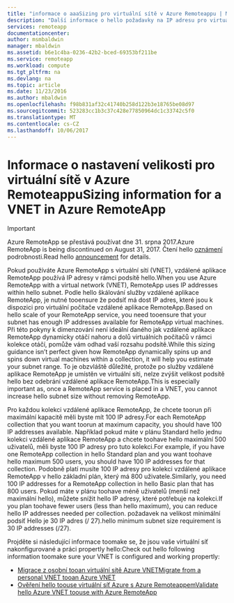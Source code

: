 ```yaml
---
title: "informace o aaaSizing pro virtuální sítě v Azure Remoteappu | Microsoft Docs"
description: "Další informace o hello požadavky na IP adresu pro virtuální síť s Azure RemoteApp"
services: remoteapp
documentationcenter: 
author: msmbaldwin
manager: mbaldwin
ms.assetid: b6e1c4ba-0236-42b2-bced-69353bf211be
ms.service: remoteapp
ms.workload: compute
ms.tgt_pltfrm: na
ms.devlang: na
ms.topic: article
ms.date: 11/23/2016
ms.author: mbaldwin
ms.openlocfilehash: f98b831af32c41740b258d122b3e18765be08d97
ms.sourcegitcommit: 523283cc1b3c37c428e77850964dc1c33742c5f0
ms.translationtype: MT
ms.contentlocale: cs-CZ
ms.lasthandoff: 10/06/2017
---
```

# <a name="sizing-information-for-a-vnet-in-azure-remoteapp"></a><span data-ttu-id="eb52f-103">Informace o nastavení velikosti pro virtuální sítě v Azure Remoteappu</span><span class="sxs-lookup"><span data-stu-id="eb52f-103">Sizing information for a VNET in Azure RemoteApp</span></span>
> [!IMPORTANT]
> <span data-ttu-id="eb52f-104">Azure RemoteApp se přestává používat dne 31. srpna 2017.</span><span class="sxs-lookup"><span data-stu-id="eb52f-104">Azure RemoteApp is being discontinued on August 31, 2017.</span></span> <span data-ttu-id="eb52f-105">Čtení hello [oznámení](https://go.microsoft.com/fwlink/?linkid=821148) podrobnosti.</span><span class="sxs-lookup"><span data-stu-id="eb52f-105">Read hello [announcement](https://go.microsoft.com/fwlink/?linkid=821148) for details.</span></span>
> 
> 

<span data-ttu-id="eb52f-106">Pokud používáte Azure RemoteApp s virtuální sítí (VNET), vzdálené aplikace RemoteApp používá IP adresy v rámci podsítě hello.</span><span class="sxs-lookup"><span data-stu-id="eb52f-106">When you use Azure RemoteApp with a virtual network (VNET), RemoteApp uses IP addresses within hello subnet.</span></span> <span data-ttu-id="eb52f-107">Podle hello škálování služby vzdálené aplikace RemoteApp, je nutné tooensure že podsíť má dost IP adres, které jsou k dispozici pro virtuální počítače vzdálené aplikace RemoteApp.</span><span class="sxs-lookup"><span data-stu-id="eb52f-107">Based on hello scale of your RemoteApp service, you need tooensure that your subnet has enough IP addresses available for RemoteApp virtual machines.</span></span> <span data-ttu-id="eb52f-108">Při této pokyny k dimenzování není ideální daného jak vzdálené aplikace RemoteApp dynamicky otáčí nahoru a dolů virtuálních počítačů v rámci kolekce otáčí, pomůže vám odhad vaší rozsahu podsítě.</span><span class="sxs-lookup"><span data-stu-id="eb52f-108">While this sizing guidance isn’t perfect given how RemoteApp dynamically spins up and spins down virtual machines within a collection, it will help you estimate your subnet range.</span></span> <span data-ttu-id="eb52f-109">To je obzvláště důležité, protože po služby vzdálené aplikace RemoteApp je umístěn ve virtuální síti, nelze zvýšit velikost podsítě hello bez odebrání vzdálené aplikace RemoteApp.</span><span class="sxs-lookup"><span data-stu-id="eb52f-109">This is especially important as, once a RemoteApp service is placed in a VNET, you cannot increase hello subnet size without removing RemoteApp.</span></span>

<span data-ttu-id="eb52f-110">Pro každou kolekci vzdálené aplikace RemoteApp, že chcete toorun při maximální kapacitě měli byste mít 100 IP adresy.</span><span class="sxs-lookup"><span data-stu-id="eb52f-110">For each RemoteApp collection that you want toorun at maximum capacity, you should have 100 IP addresses available.</span></span> <span data-ttu-id="eb52f-111">Například pokud máte v plánu Standard hello jednu kolekci vzdálené aplikace RemoteApp a chcete toohave hello maximální 500 uživatelů, měli byste 100 IP adresy pro tuto kolekci.</span><span class="sxs-lookup"><span data-stu-id="eb52f-111">For example, if you have one RemoteApp collection in hello Standard plan and you want toohave hello maximum 500 users, you should have 100 IP addresses for that collection.</span></span> <span data-ttu-id="eb52f-112">Podobně platí musíte 100 IP adresy pro kolekci vzdálené aplikace RemoteApp v hello základní plán, který má 800 uživatele.</span><span class="sxs-lookup"><span data-stu-id="eb52f-112">Similarly, you need 100 IP addresses for a RemoteApp collection in hello Basic plan that has 800 users.</span></span> <span data-ttu-id="eb52f-113">Pokud máte v plánu toohave méně uživatelů (menší než maximální hello), můžete snížit hello IP adresy, které potřebuje na kolekci.</span><span class="sxs-lookup"><span data-stu-id="eb52f-113">If you plan toohave fewer users (less than hello maximum), you can reduce hello IP addresses needed per collection.</span></span> <span data-ttu-id="eb52f-114">požadavek na velikost minimální podsíť Hello je 30 IP adres (/ 27).</span><span class="sxs-lookup"><span data-stu-id="eb52f-114">hello minimum subnet size requirement is 30 IP addresses (/27).</span></span>

<span data-ttu-id="eb52f-115">Projděte si následující informace toomake se, že jsou vaše virtuální síť nakonfigurované a práci propertly hello:</span><span class="sxs-lookup"><span data-stu-id="eb52f-115">Check out hello following information toomake sure your VNET is configured and working propertly:</span></span>

* [<span data-ttu-id="eb52f-116">Migrace z osobní tooan virtuální sítě Azure VNET</span><span class="sxs-lookup"><span data-stu-id="eb52f-116">Migrate from a personal VNET tooan Azure VNET</span></span>](remoteapp-migratevnet.md)
* [<span data-ttu-id="eb52f-117">Ověření hello toouse virtuální síť Azure s Azure Remoteappem</span><span class="sxs-lookup"><span data-stu-id="eb52f-117">Validate hello Azure VNET toouse with Azure RemoteApp</span></span>](remoteapp-vnet.md)

